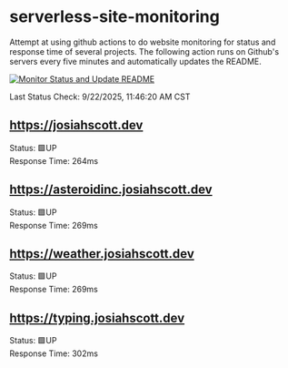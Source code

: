 # serverless-site-monitoring
Attempt at using github actions to do website monitoring for status and response time of several projects. The following action runs on Github's servers every five minutes and automatically updates the README.  

[![Monitor Status and Update README](https://github.com/JosiahSco/serverless-site-monitoring/actions/workflows/monitor.yaml/badge.svg)](https://github.com/JosiahSco/serverless-site-monitoring/actions/workflows/monitor.yaml)

Last Status Check: 9/22/2025, 11:46:20 AM CST

## https://josiahscott.dev
Status: 🟩UP  
Response Time: 264ms

## https://asteroidinc.josiahscott.dev
Status: 🟩UP  
Response Time: 269ms

## https://weather.josiahscott.dev
Status: 🟩UP  
Response Time: 269ms

## https://typing.josiahscott.dev
Status: 🟩UP  
Response Time: 302ms

